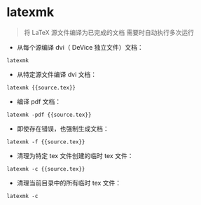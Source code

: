 # latexmk

> 将 LaTeX 源文件编译为已完成的文档
> 需要时自动执行多次运行

- 从每个源编译 dvi（ DeVice 独立文件）文档：

`latexmk`

- 从特定源文件编译 dvi 文档：

`latexmk {{source.tex}}`

- 编译 pdf 文档：

`latexmk -pdf {{source.tex}}`

- 即使存在错误，也强制生成文档：

`latexmk -f {{source.tex}}`

- 清理为特定 tex 文件创建的临时 tex 文件：

`latexmk -c {{source.tex}}`

- 清理当前目录中的所有临时 tex 文件：

`latexmk -c`

[#]: contributors: ([潘潘])